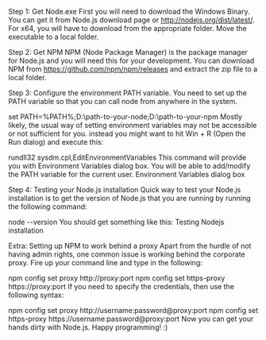 Step 1: Get Node.exe
First you will need to download the Windows Binary. You can get it from Node.js download page or http://nodejs.org/dist/latest/. For x64, you will have to download from the appropriate folder. Move the executable to a local folder.

Step 2: Get NPM
NPM (Node Package Manager) is the package manager for Node.js and you will need this for your development. You can download NPM from https://github.com/npm/npm/releases and extract the zip file to a local folder.

Step 3: Configure the environment PATH variable.
You need to set up the PATH variable so that you can call node from anywhere in the system.

set PATH=%PATH%;D:\path-to-your-node;D:\path-to-your-npm
Mostly likely, the usual way of setting environment variables may not be accessible or not sufficient for you. instead you might want to hit Win + R (Open the Run dialog) and execute this:

rundll32 sysdm.cpl,EditEnvironmentVariables
This command will provide you with Environment Variables dialog box. You will be able to add/modify the PATH variable for the current user. Environment Variables dialog box

Step 4: Testing your Node.js installation
Quick way to test your Node.js installation is to get the version of Node.js that you are running by running the following command:

node --version
You should get something like this: Testing Nodejs installation

Extra: Setting up NPM to work behind a proxy
Apart from the hurdle of not having admin rights, one common issue is working behind the corporate proxy. Fire up your command line and type in the following:

npm config set proxy http://proxy:port
npm config set https-proxy https://proxy:port
If you need to specify the credentials, then use the following syntax:

npm config set proxy http://username:password@proxy:port
npm config set https-proxy https://username:password@proxy:port
Now you can get your hands dirty with Node.js. Happy programming! :)
